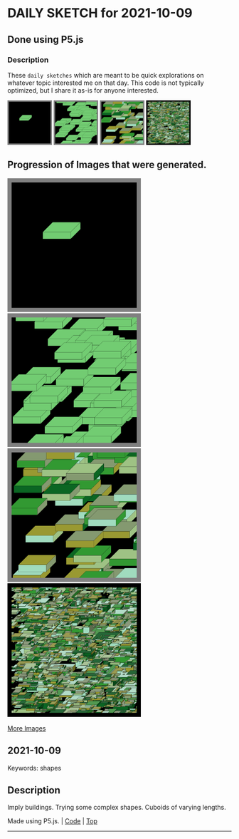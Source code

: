 # DAILY SKETCH for 2021-10-09

## Done using P5.js

### Description

These `daily sketches` which are meant to be quick explorations     on whatever topic interested me on that day. This code is not typically optimized, but I share it as-is     for anyone interested.

<img src = 'images/keep_2021-10-10-12-05-02.png' width = '100'> <img src = 'images/keep_2021-10-10-12-38-44.png' width = '100'> <img src = 'images/keep_2021-10-10-12-42-49.png' width = '100'> <img src = 'images/keep_2021-10-10-13-06-11.png' width = '100'> 

## Progression of Images that were generated.

<img src = 'images/keep_2021-10-10-12-05-02.png' width = '300'> 
<img src = 'images/keep_2021-10-10-12-38-44.png' width = '300'> 
<img src = 'images/keep_2021-10-10-12-42-49.png' width = '300'> 
<img src = 'images/keep_2021-10-10-13-06-11.png' width = '300'> 


[More Images](2021-10-09/images) 


## 2021-10-09
Keywords: shapes
 

## Description 

 Imply buildings.
 Trying some complex shapes. Cuboids of varying lengths.
 

Made using P5.js. | [Code](2021/2021-10-09/) | [Top](#daily-sketches) 

-----

